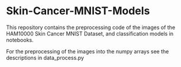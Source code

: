 # Skin-Cancer-MNIST-Models
This repository contains the preprocessing code of the images of the HAM10000 Skin Cancer MNIST Dataset, and classification models in notebooks.

For the preprocessing of the images into the numpy arrays see the descriptions in data_process.py
